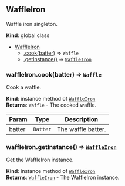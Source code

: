 <a name="WaffleIron"></a>

## WaffleIron
Waffle iron singleton.

**Kind**: global class  

* [WaffleIron](#WaffleIron)
    * [.cook(batter)](#WaffleIron+cook) ⇒ <code>Waffle</code>
    * [.getInstance()](#WaffleIron+getInstance) ⇒ [<code>WaffleIron</code>](#WaffleIron)

<a name="WaffleIron+cook"></a>

### waffleIron.cook(batter) ⇒ <code>Waffle</code>
Cook a waffle.

**Kind**: instance method of [<code>WaffleIron</code>](#WaffleIron)  
**Returns**: <code>Waffle</code> - The cooked waffle.  

| Param | Type | Description |
| --- | --- | --- |
| batter | <code>Batter</code> | The waffle batter. |

<a name="WaffleIron+getInstance"></a>

### waffleIron.getInstance() ⇒ [<code>WaffleIron</code>](#WaffleIron)
Get the WaffleIron instance.

**Kind**: instance method of [<code>WaffleIron</code>](#WaffleIron)  
**Returns**: [<code>WaffleIron</code>](#WaffleIron) - The WaffleIron instance.  
